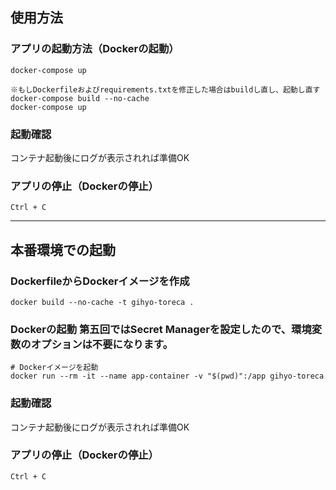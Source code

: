 ## 使用方法

### アプリの起動方法（Dockerの起動）
```
docker-compose up
```

```
※もしDockerfileおよびrequirements.txtを修正した場合はbuildし直し、起動し直す
docker-compose build --no-cache
docker-compose up
```

### 起動確認
コンテナ起動後にログが表示されれば準備OK

### アプリの停止（Dockerの停止）
```
Ctrl + C
```

---

## 本番環境での起動
### DockerfileからDockerイメージを作成
```
docker build --no-cache -t gihyo-toreca .
```

### Dockerの起動 第五回ではSecret Managerを設定したので、環境変数のオプションは不要になります。
```
# Dockerイメージを起動 
docker run --rm -it --name app-container -v "$(pwd)":/app gihyo-toreca
```
### 起動確認
コンテナ起動後にログが表示されれば準備OK

### アプリの停止（Dockerの停止）
```
Ctrl + C
```